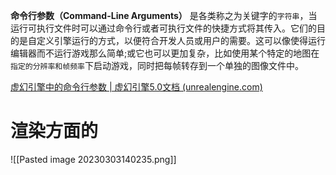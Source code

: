 **命令行参数（Command-Line Arguments）** 是各类称之为关键字的`字符串`，当运行可执行文件时可以通过命令行或者可执行文件的快捷方式将其传入。它们的目的是自定义引擎运行的方式，以便符合开发人员或用户的需要。这可以像使得运行编辑器而不运行游戏那么简单;或它也可以更加复杂，比如使用某个特定的地图在`指定的分辨率和帧频率`下启动游戏，同时把每帧转存到一个单独的图像文件中。

[虚幻引擎中的命令行参数 | 虚幻引擎5.0文档 (unrealengine.com)](https://docs.unrealengine.com/5.0/zh-CN/command-line-arguments-in-unreal-engine/)
# 渲染方面的
![[Pasted image 20230303140235.png]]
